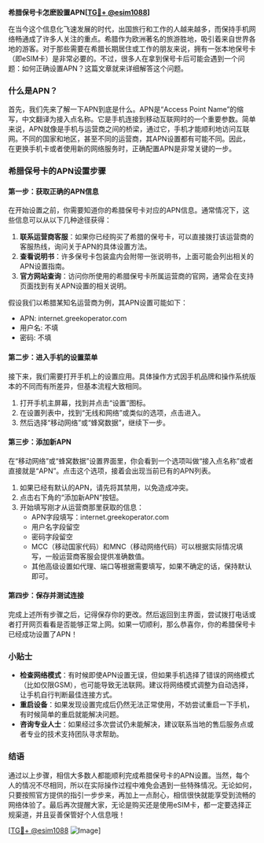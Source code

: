 **希腊保号卡怎麽設置APN[[TG💪+ @esim1088](https://t.me/s/esim1088)]**

在当今这个信息化飞速发展的时代，出国旅行和工作的人越来越多，而保持手机网络畅通成了许多人关注的重点。希腊作为欧洲著名的旅游胜地，吸引着来自世界各地的游客。对于那些需要在希腊长期居住或工作的朋友来说，拥有一张本地保号卡（即eSIM卡）是非常必要的。不过，很多人在拿到保号卡后可能会遇到一个问题：如何正确设置APN？这篇文章就来详细解答这个问题。

### 什么是APN？

首先，我们先来了解一下APN到底是什么。APN是“Access Point Name”的缩写，中文翻译为接入点名称。它是手机连接到移动互联网时的一个重要参数。简单来说，APN就像是手机与运营商之间的桥梁，通过它，手机才能顺利地访问互联网。不同的国家和地区，甚至不同的运营商，其APN设置都有可能不同。因此，在更换手机卡或者使用新的网络服务时，正确配置APN是非常关键的一步。

### 希腊保号卡的APN设置步骤

#### 第一步：获取正确的APN信息

在开始设置之前，你需要知道你的希腊保号卡对应的APN信息。通常情况下，这些信息可以从以下几种途径获得：

1. **联系运营商客服**：如果你已经购买了希腊的保号卡，可以直接拨打该运营商的客服热线，询问关于APN的具体设置方法。
2. **查看说明书**：许多保号卡包装盒内会附带一张说明书，上面可能会列出相关的APN设置指南。
3. **官方网站查询**：访问你所使用的希腊保号卡所属运营商的官网，通常会在支持页面找到有关APN设置的相关说明。

假设我们以希腊某知名运营商为例，其APN设置可能如下：
- APN: internet.greekoperator.com
- 用户名: 不填
- 密码: 不填

#### 第二步：进入手机的设置菜单

接下来，我们需要打开手机上的设置应用。具体操作方式因手机品牌和操作系统版本的不同而有所差异，但基本流程大致相同。

1. 打开手机主屏幕，找到并点击“设置”图标。
2. 在设置列表中，找到“无线和网络”或类似的选项，点击进入。
3. 然后选择“移动网络”或“蜂窝数据”，继续下一步。

#### 第三步：添加新APN

在“移动网络”或“蜂窝数据”设置界面里，你会看到一个选项叫做“接入点名称”或者直接就是“APN”。点击这个选项，接着会出现当前已有的APN列表。

1. 如果已经有默认的APN，请先将其禁用，以免造成冲突。
2. 点击右下角的“添加新APN”按钮。
3. 开始填写刚才从运营商那里获取的信息：
   - APN字段填写：internet.greekoperator.com
   - 用户名字段留空
   - 密码字段留空
   - MCC（移动国家代码）和MNC（移动网络代码）可以根据实际情况填写，一般运营商客服会提供准确数值。
   - 其他高级设置如代理、端口等根据需要填写，如果不确定的话，保持默认即可。

#### 第四步：保存并测试连接

完成上述所有步骤之后，记得保存你的更改。然后返回到主界面，尝试拨打电话或者打开网页看看是否能够正常上网。如果一切顺利，那么恭喜你，你的希腊保号卡已经成功设置了APN！

### 小贴士

- **检查网络模式**：有时候即使APN设置无误，但如果手机选择了错误的网络模式（比如仅限GSM），也可能导致无法联网。建议将网络模式调整为自动选择，让手机自行判断最佳连接方式。
- **重启设备**：如果发现设置完成后仍然无法正常使用，不妨尝试重启一下手机，有时候简单的重启就能解决问题。
- **咨询专业人士**：如果经过多次尝试仍未能解决，建议联系当地的售后服务点或者专业的技术支持团队寻求帮助。

### 结语

通过以上步骤，相信大多数人都能顺利完成希腊保号卡的APN设置。当然，每个人的情况不尽相同，所以在实际操作过程中难免会遇到一些特殊情况。无论如何，只要按照官方提供的指引一步步来，再加上一点耐心，相信很快就能享受到流畅的网络体验了。最后再次提醒大家，无论是购买还是使用eSIM卡，都一定要选择正规渠道，并且妥善保管好个人信息哦！

[[TG💪+ @esim1088](https://t.me/s/esim1088) ![Image](https://i.postimg.cc/4NQfJmqS/Snipaste-2025-05-13-00-14-12.png)]